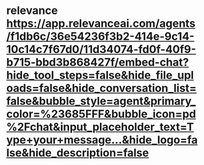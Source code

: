 # relevance https://app.relevanceai.com/agents/f1db6c/36e54236f3b2-414e-9c14-10c14c7f67d0/11d34074-fd0f-40f9-b715-bbd3b868427f/embed-chat?hide_tool_steps=false&hide_file_uploads=false&hide_conversation_list=false&bubble_style=agent&primary_color=%23685FFF&bubble_icon=pd%2Fchat&input_placeholder_text=Type+your+message...&hide_logo=false&hide_description=false
